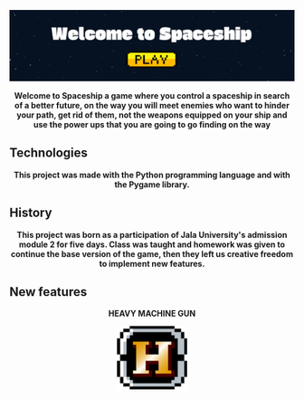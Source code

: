<p align="center">
  <img src="game/assets/Other/tempsnip.png" />
</p>
<p align="center">
  <strong>Welcome to Spaceship a game where you control a spaceship in search of a better future, on the way you will meet enemies who want to hinder your path, get rid of them, not the weapons equipped on your ship and use the power ups that you are going to go finding on the way</strong>
</p>

## Technologies

<p align="center">
  <strong>This project was made with the Python programming language and with the Pygame library.</strong>
</p>

## History

<p align="center">
  <strong>This project was born as a participation of Jala University's admission module 2 for five days. Class was taught and homework was given to continue the base version of the game, then they left us creative freedom to implement new features.</strong>
</p>

## New features

<p align="center">
  <strong>HEAVY MACHINE GUN</strong>
</p>
<p align="center">
  <img src="game/assets/Other/powerH.png" />
</p>
